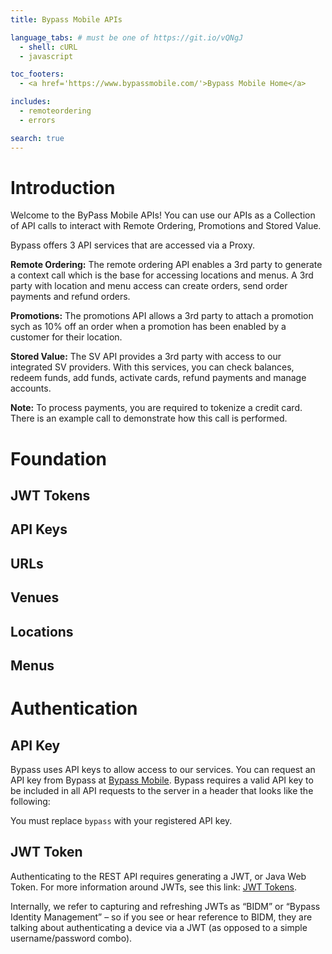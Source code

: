 ```yaml
---
title: Bypass Mobile APIs

language_tabs: # must be one of https://git.io/vQNgJ
  - shell: cURL
  - javascript

toc_footers:
  - <a href='https://www.bypassmobile.com/'>Bypass Mobile Home</a>

includes:
  - remoteordering
  - errors

search: true
---
```


# Introduction

Welcome to the ByPass Mobile APIs! You can use our APIs as a Collection of API calls to interact with Remote Ordering, Promotions and Stored Value.

Bypass offers 3 API services that are accessed via a Proxy.

**Remote Ordering:** The remote ordering API enables a 3rd party to generate a context call which is the base for accessing locations and menus. A 3rd party with location and menu access can create orders, send order payments and refund orders.

**Promotions:** The promotions API allows a 3rd party to attach a promotion sych as 10% off an order when a promotion has been enabled by a customer for their location.

**Stored Value:** The SV API provides a 3rd party with access to our integrated SV providers. With this services, you can check balances, redeem funds, add funds, activate cards, refund payments and manage accounts.

**Note:** To process payments, you are required to tokenize a credit card. There is an example call to demonstrate how this call is performed.

# Foundation

## JWT Tokens
## API Keys
## URLs
## Venues
## Locations
## Menus

# Authentication

## API Key

Bypass uses API keys to allow access to our services. You can request an API key from Bypass at [Bypass Mobile](https://www.bypassmobile.com/). Bypass requires a valid API key to be included in all API requests to the server in a header that looks like the following:

<aside class="notice">
You must replace <code>bypass</code> with your registered API key.
</aside>

## JWT Token

Authenticating to the REST API requires generating a JWT, or Java Web Token. For more information around JWTs, see this link: [JWT Tokens](https://jwt.io/introduction/).

Internally, we refer to capturing and refreshing JWTs as “BIDM” or “Bypass Identity Management” – so if you see or hear reference to BIDM, they are talking about authenticating a device via a JWT (as opposed to a simple username/password combo).